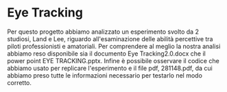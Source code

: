 #   Eye Tracking 
Per questo progetto abbiamo analizzato un esperimento svolto da 2 studiosi, Land e Lee, riguardo all'esaminazione delle abilità percettive tra piloti professionisti e amatoriali.
Per comprendere al meglio la nostra analisi abbiamo reso disponibile sia il documento Eye Tracking2.0.docx che il power point EYE TRACKING.pptx.
Infine è possibile osservare il codice che abbiamo usato per replicare l'esperimento e il file pdf, 281148.pdf, da cui abbiamo preso tutte le informazioni necessario per testarlo nel modo corretto.
